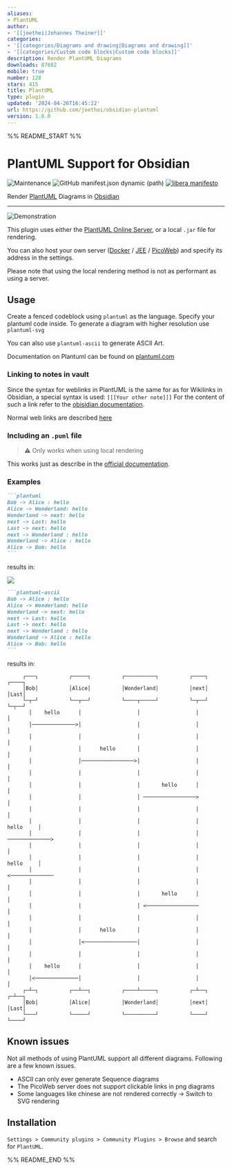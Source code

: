 ```yaml
---
aliases:
- PlantUML
author:
- '[[joethei|Johannes Theiner]]'
categories:
- '[[categories/Diagrams and drawing|Diagrams and drawing]]'
- '[[categories/Custom code blocks|Custom code blocks]]'
description: Render PlantUML Diagrams
downloads: 87882
mobile: true
number: 128
stars: 415
title: PlantUML
type: plugin
updated: '2024-04-26T16:45:22'
url: https://github.com/joethei/obsidian-plantuml
version: 1.8.0
---
```


%% README_START %%

# PlantUML Support for Obsidian

![Maintenance](https://img.shields.io:/maintenance/yes/2024)
![GitHub manifest.json dynamic (path)](https://img.shields.io/github/manifest-json/minAppVersion/joethei/obsidian-plantuml?label=lowest%20supported%20app%20version)
[![libera manifesto](https://img.shields.io/badge/libera-manifesto-lightgrey.svg)](https://liberamanifesto.com)

Render [PlantUML](https://plantuml.com) Diagrams in [Obsidian](https://obsidian.md)

---

![Demonstration](https://i.joethei.space/c5CVp0aX6h.gif)

This plugin uses either the [PlantUML Online Server](https://plantuml.com/server), or a local
`.jar` file for rendering.

You can also host your own server
([Docker](https://hub.docker.com/r/plantuml/plantuml-server) /
[JEE](https://plantuml.com/de/server) /
[PicoWeb](https://plantuml.com/de/picoweb)) and specify its address in the settings.

Please note that using the local rendering method is not as performant as using a server.

## Usage
Create a fenced codeblock using `plantuml` as the language.
Specify your plantuml code inside.
To generate a diagram with higher resolution use `plantuml-svg`

You can also use `plantuml-ascii` to generate ASCII Art.

Documentation on Plantuml can be found on [plantuml.com](https://plantuml.com/)

### Linking to notes in vault

Since the syntax for weblinks in PlantUML is the same for as for Wikilinks in Obsidian,
a special syntax is used:
`[[[Your other note]]]`
For the content of such a link refer to the [obisidian documentation](https://help.obsidian.md/How+to/Internal+link).

Normal web links are described [here](https://plantuml.com/de/link)

### Including an `.puml` file
> ⚠️ Only works when using local rendering

This works just as describe in the [official documentation](https://plantuml.com/de/preprocessing#393335a6fd28a804).

### Examples

~~~markdown
```plantuml
Bob -> Alice : hello
Alice -> Wonderland: hello
Wonderland -> next: hello
next -> Last: hello
Last -> next: hello
next -> Wonderland : hello
Wonderland -> Alice : hello
Alice -> Bob: hello
```
~~~

results in:

![](http://www.plantuml.com/plantuml/png/SyfFEhH0r-xG0iUSpEJKGmki3Yt8ICt9oUS2yo5IuVbvAQb5EObvAN1PX114ILvgHGbSKW48G08GAP_4ObGfa011NSWMe2X1IA2x6w46oUr0_y6a0000)

~~~markdown
```plantuml-ascii
Bob -> Alice : hello
Alice -> Wonderland: hello
Wonderland -> next: hello
next -> Last: hello
Last -> next: hello
next -> Wonderland : hello
Wonderland -> Alice : hello
Alice -> Bob: hello
```
~~~

results in:
```
     ┌───┐          ┌─────┐          ┌──────────┐          ┌────┐          ┌────┐
     │Bob│          │Alice│          │Wonderland│          │next│          │Last│
     └─┬─┘          └──┬──┘          └────┬─────┘          └─┬──┘          └─┬──┘
       │    hello      │                  │                  │               │   
       │──────────────>│                  │                  │               │   
       │               │                  │                  │               │   
       │               │      hello       │                  │               │   
       │               │─────────────────>│                  │               │   
       │               │                  │                  │               │   
       │               │                  │       hello      │               │   
       │               │                  │ ─────────────────>               │   
       │               │                  │                  │               │   
       │               │                  │                  │     hello     │   
       │               │                  │                  │ ──────────────>   
       │               │                  │                  │               │   
       │               │                  │                  │     hello     │   
       │               │                  │                  │ <──────────────   
       │               │                  │                  │               │   
       │               │                  │       hello      │               │   
       │               │                  │ <─────────────────               │   
       │               │                  │                  │               │   
       │               │      hello       │                  │               │   
       │               │<─────────────────│                  │               │   
       │               │                  │                  │               │   
       │    hello      │                  │                  │               │   
       │<──────────────│                  │                  │               │   
     ┌─┴─┐          ┌──┴──┐          ┌────┴─────┐          ┌─┴──┐          ┌─┴──┐
     │Bob│          │Alice│          │Wonderland│          │next│          │Last│
     └───┘          └─────┘          └──────────┘          └────┘          └────┘
```


## Known issues
Not all methods of using PlantUML support all different diagrams.
Following are a few known issues.
- ASCII can only ever generate Sequence diagrams
- The PicoWeb server does not support clickable links in png diagrams
- Some languages like chinese are not rendered correctly -> Switch to SVG rendering


## Installation
`Settings > Community plugins > Community Plugins > Browse` and search for `PlantUML`.


%% README_END %%